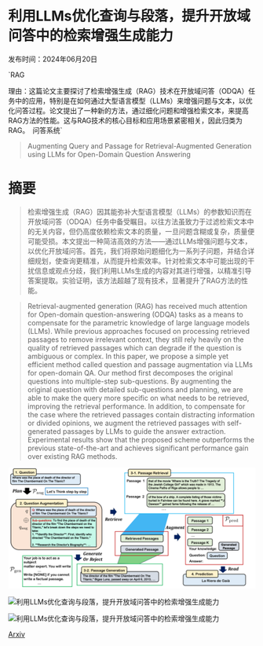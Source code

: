 # 利用LLMs优化查询与段落，提升开放域问答中的检索增强生成能力

发布时间：2024年06月20日

`RAG

理由：这篇论文主要探讨了检索增强生成（RAG）技术在开放域问答（ODQA）任务中的应用，特别是在如何通过大型语言模型（LLMs）来增强问题与文本，以优化问答过程。论文提出了一种新的方法，通过细化问题和增强检索文本，来提高RAG方法的性能。这与RAG技术的核心目标和应用场景紧密相关，因此归类为RAG。` `问答系统`

> Augmenting Query and Passage for Retrieval-Augmented Generation using LLMs for Open-Domain Question Answering

# 摘要

> 检索增强生成（RAG）因其能弥补大型语言模型（LLMs）的参数知识而在开放域问答（ODQA）任务中备受瞩目。以往方法虽致力于过滤检索文本中的无关内容，但仍高度依赖检索文本的质量，一旦问题含糊或复杂，质量便可能受损。本文提出一种简洁高效的方法——通过LLMs增强问题与文本，以优化开放域问答。首先，我们将原始问题细化为一系列子问题，并结合详细规划，使查询更精准，从而提升检索效率。针对检索文本中可能出现的干扰信息或观点分歧，我们利用LLMs生成的内容对其进行增强，以精准引导答案提取。实验证明，该方法超越了现有技术，显著提升了RAG方法的性能。

> Retrieval-augmented generation (RAG) has received much attention for Open-domain question-answering (ODQA) tasks as a means to compensate for the parametric knowledge of large language models (LLMs). While previous approaches focused on processing retrieved passages to remove irrelevant context, they still rely heavily on the quality of retrieved passages which can degrade if the question is ambiguous or complex. In this paper, we propose a simple yet efficient method called question and passage augmentation via LLMs for open-domain QA. Our method first decomposes the original questions into multiple-step sub-questions. By augmenting the original question with detailed sub-questions and planning, we are able to make the query more specific on what needs to be retrieved, improving the retrieval performance. In addition, to compensate for the case where the retrieved passages contain distracting information or divided opinions, we augment the retrieved passages with self-generated passages by LLMs to guide the answer extraction. Experimental results show that the proposed scheme outperforms the previous state-of-the-art and achieves significant performance gain over existing RAG methods.

![利用LLMs优化查询与段落，提升开放域问答中的检索增强生成能力](../../../paper_images/2406.14277/x1.png)

![利用LLMs优化查询与段落，提升开放域问答中的检索增强生成能力](../../../paper_images/2406.14277/retrieval_results.png)

![利用LLMs优化查询与段落，提升开放域问答中的检索增强生成能力](../../../paper_images/2406.14277/topk_ablation.png)

[Arxiv](https://arxiv.org/abs/2406.14277)